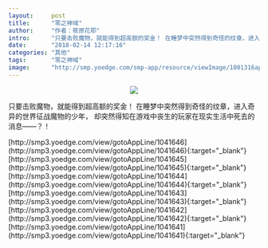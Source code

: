 ```yaml
---
layout:     post
title:      "零之神域"
author:     "作者：筱原花耶"
intro:      "只要击败魔物，就能得到超高额的奖金！ 在睡梦中突然得到奇怪的纹章，进入奇异的世界征战魔物的少年， 却突然得知在游戏中丧生的玩家在现实生活中死去的消息——？！"
date:       "2018-02-14 12:17:16"
categories: "其他"
tags:       "零之神域"
image:      "http://smp.yoedge.com/smp-app/resource/viewImage/1001316appline.png"
---
```

<div style="text-align: center">
<p><img src="http://smp.yoedge.com/smp-app/resource/viewImage/1001316appline.png"/></p>
</div>
<p class="post-meta">
<span>只要击败魔物，就能得到超高额的奖金！ 在睡梦中突然得到奇怪的纹章，进入奇异的世界征战魔物的少年， 却突然得知在游戏中丧生的玩家在现实生活中死去的消息——？！</span>
</p>
[http://smp3.yoedge.com/view/gotoAppLine/1041646](http://smp3.yoedge.com/view/gotoAppLine/1041646){:target="_blank"}
[http://smp3.yoedge.com/view/gotoAppLine/1041645](http://smp3.yoedge.com/view/gotoAppLine/1041645){:target="_blank"}
[http://smp3.yoedge.com/view/gotoAppLine/1041644](http://smp3.yoedge.com/view/gotoAppLine/1041644){:target="_blank"}
[http://smp3.yoedge.com/view/gotoAppLine/1041643](http://smp3.yoedge.com/view/gotoAppLine/1041643){:target="_blank"}
[http://smp3.yoedge.com/view/gotoAppLine/1041642](http://smp3.yoedge.com/view/gotoAppLine/1041642){:target="_blank"}
[http://smp3.yoedge.com/view/gotoAppLine/1041641](http://smp3.yoedge.com/view/gotoAppLine/1041641){:target="_blank"}



